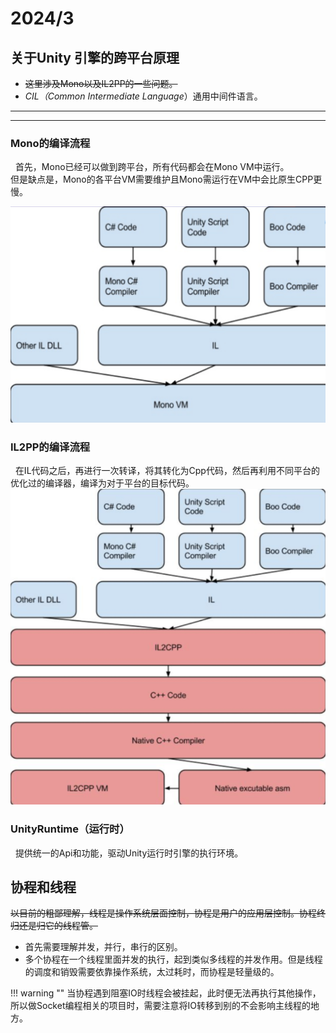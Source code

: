 # 2024/3
## 关于Unity 引擎的跨平台原理
- <del>这里涉及Mono以及IL2PP的一些问题。</del>
- _CIL（Common Intermediate Language_）通用中间件语言。
---
---
### Mono的编译流程
&nbsp;&nbsp;首先，Mono已经可以做到跨平台，所有代码都会在Mono VM中运行。<br>
但是缺点是，Mono的各平台VM需要维护且Mono需运行在VM中会比原生CPP更慢。

![](ilflow.png)

### IL2PP的编译流程
&nbsp;&nbsp;在IL代码之后，再进行一次转译，将其转化为Cpp代码，然后再利用不同平台的优化过的编译器，编译为对于平台的目标代码。<br>
![](il2pp.png)

### UnityRuntime（运行时）
&nbsp;&nbsp;提供统一的Api和功能，驱动Unity运行时引擎的执行环境。

## 协程和线程
<del>以目前的粗鄙理解，线程是操作系统层面控制，协程是用户的应用层控制。协程终归还是归它的线程管。</del><br>

- 首先需要理解并发，并行，串行的区别。
- 多个协程在一个线程里面并发的执行，起到类似多线程的并发作用。但是线程的调度和销毁需要依靠操作系统，太过耗时，而协程是轻量级的。

!!! warning ""
    当协程遇到阻塞IO时线程会被挂起，此时便无法再执行其他操作，所以做Socket编程相关的项目时，需要注意将IO转移到别的不会影响主线程的地方。
